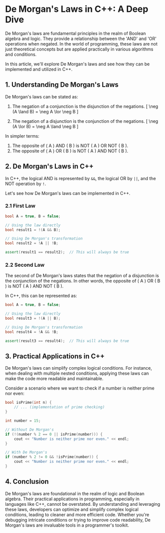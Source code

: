 # De Morgan's Laws in C++: A Deep Dive

De Morgan's laws are fundamental principles in the realm of Boolean algebra and logic. They provide a relationship between the 'AND' and 'OR' operations when negated. In the world of programming, these laws are not just theoretical concepts but are applied practically in various algorithms and conditions.

In this article, we'll explore De Morgan's laws and see how they can be implemented and utilized in C++.

## 1. Understanding De Morgan's Laws

De Morgan's laws can be stated as:

1. The negation of a conjunction is the disjunction of the negations.
\[ \neg (A \land B) = \neg A \lor \neg B \]

2. The negation of a disjunction is the conjunction of the negations.
\[ \neg (A \lor B) = \neg A \land \neg B \]

In simpler terms:
1. The opposite of \( A \) AND \( B \) is NOT \( A \) OR NOT \( B \).
2. The opposite of \( A \) OR \( B \) is NOT \( A \) AND NOT \( B \).

## 2. De Morgan's Laws in C++

In C++, the logical AND is represented by `&&`, the logical OR by `||`, and the NOT operation by `!`.

Let's see how De Morgan's laws can be implemented in C++.

### 2.1 First Law

```cpp
bool A = true, B = false;

// Using the law directly
bool result1 = !(A && B);

// Using De Morgan's transformation
bool result2 = !A || !B;

assert(result1 == result2);  // This will always be true
```

### 2.2 Second Law

The second of De Morgan's laws states that the negation of a disjunction is the conjunction of the negations. In other words, the opposite of \( A \) OR \( B \) is NOT \( A \) AND NOT \( B \).

In C++, this can be represented as:

```cpp
bool A = true, B = false;

// Using the law directly
bool result3 = !(A || B);

// Using De Morgan's transformation
bool result4 = !A && !B;

assert(result3 == result4);  // This will always be true
```

## 3. Practical Applications in C++

De Morgan's laws can simplify complex logical conditions. For instance, when dealing with multiple nested conditions, applying these laws can make the code more readable and maintainable.

Consider a scenario where we want to check if a number is neither prime nor even:

```cpp
bool isPrime(int n) {
    // ... (implementation of prime checking)
}

int number = 15;

// Without De Morgan's
if (!(number % 2 == 0 || isPrime(number))) {
    cout << "Number is neither prime nor even." << endl;
}

// With De Morgan's
if (number % 2 != 0 && !isPrime(number)) {
    cout << "Number is neither prime nor even." << endl;
}
```

## 4. Conclusion

De Morgan's laws are foundational in the realm of logic and Boolean algebra. Their practical applications in programming, especially in languages like C++, cannot be overstated. By understanding and leveraging these laws, developers can optimize and simplify complex logical conditions, leading to cleaner and more efficient code. Whether you're debugging intricate conditions or trying to improve code readability, De Morgan's laws are invaluable tools in a programmer's toolkit.
